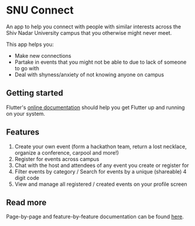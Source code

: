 # SNU Connect

An app to help you connect with people with similar interests across the Shiv Nadar University campus that you otherwise might never meet. 

This app helps you:
  - Make new connections
  - Partake in events that you might not be able to due to lack of someone to go with
  - Deal with shyness/anxiety of not knowing anyone on campus

## Getting started

Flutter's [online documentation](https://flutter.dev/docs) should help you get Flutter up and running on your system.

## Features

1. Create your own event (form a hackathon team, return a lost necklace, organize a conference, carpool and more!)
2. Register for events across campus
3. Chat with the host and attendees of any event you create or register for
4. Filter events by category / Search for events by a unique (shareable) 4 digit code 
5. View and manage all registered / created events on your profile screen

## Read more

Page-by-page and feature-by-feature documentation can be found [here](https://github.com/hridaypradhan/snu-connect/files/7614107/Project.Report.pdf).
